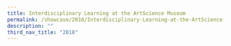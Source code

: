 ```yaml
---
title: Interdisciplinary Learning at the ArtScience Museum
permalink: /showcase/2018/Interdisciplinary-Learning-at-the-ArtScience-Museum/
description: ""
third_nav_title: "2018"
---
```

